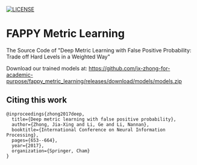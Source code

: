 [![LICENSE](https://img.shields.io/badge/license-Anti%20996-blue.svg)](https://github.com/996icu/996.ICU/blob/master/LICENSE)

# FAPPY Metric Learning
The Source Code of "Deep Metric Learning with False Positive Probability: Trade off Hard Levels in a Weighted Way"

Download our trained models at: 
https://github.com/jx-zhong-for-academic-purpose/fappy_metric_learning/releases/download/models/models.zip

## Citing this work 
    @inproceedings{zhong2017deep,
      title={Deep metric learning with false positive probability},
      author={Zhong, Jia-Xing and Li, Ge and Li, Nannan},
      booktitle={International Conference on Neural Information Processing},
      pages={653--664},
      year={2017},
      organization={Springer, Cham}
    }
